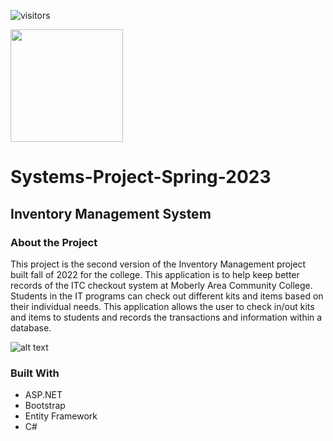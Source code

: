 ![visitors](https://visitor-badge.glitch.me/badge?page_id=page.id)

<img height="180em" src="https://github-readme-stats.vercel.app/api?username=driftwood8891&show_icons=true&hide_border=true&&count_private=true&include_all_commits=true" />

# Systems-Project-Spring-2023


## Inventory Management System


### About the Project
This project is the second version of the Inventory Management project built fall of 2022 for the college.  This application is to help keep better records of the ITC checkout system at Moberly Area Community College.  Students in the IT programs can check out different kits and items based on their individual needs.  This application allows the user to check in/out kits and items to students and records the transactions and information within a database.


![alt text](https://github.com/driftwood8891/Systems-Project-Spring-2023/blob/master/ASP_NET.png "Logo")

### Built With

* ASP.NET
* Bootstrap
* Entity Framework
* C#
